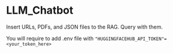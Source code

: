 # LLM_Chatbot

Insert URLs, PDFs, and JSON files to the RAG. Query with them.

You will require to add .env file with `"HUGGINGFACEHUB_API_TOKEN"=<your_token_here>`